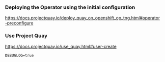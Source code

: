 ### Deploying the Operator using the initial configuration
https://docs.projectquay.io/deploy_quay_on_openshift_op_tng.html#operator-preconfigure

### Use Project Quay
https://docs.projectquay.io/use_quay.html#user-create

```
DEBUGLOG=true
```